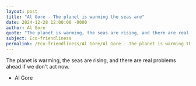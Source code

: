 ```yaml
---
layout: post
title: "Al Gore - The planet is warming the seas are"
date: 2024-12-28 12:00:00 -0000
author: Al Gore
quote: "The planet is warming, the seas are rising, and there are real problems ahead if we don't act now."
subject: Eco-friendliness
permalink: /Eco-friendliness/Al Gore/Al Gore - The planet is warming the seas are
---
```


The planet is warming, the seas are rising, and there are real problems ahead if we don't act now.

- Al Gore
